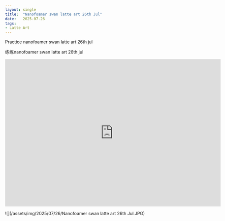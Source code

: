 ```yaml
---
layout: single
title:  "Nanofoamer swan latte art 26th Jul"
date:   2025-07-26
tags:
- Latte Art
---
```


Practice nanofoamer swan latte art 26th jul

练练nanofoamer swan latte art 26th jul

<div class="embed-container">
  <iframe
      src="https://www.youtube.com/embed/ns_plxhC2aI"
      width="700"
      height="480"
      frameborder="0"
      allowfullscreen="true">
  </iframe>
</div>

![](/assets/img/2025/07/26/Nanofoamer swan latte art 26th Jul.JPG)
